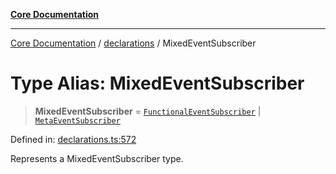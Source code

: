 [**Core Documentation**](../../README.md)

***

[Core Documentation](../../README.md) / [declarations](../README.md) / MixedEventSubscriber

# Type Alias: MixedEventSubscriber

> **MixedEventSubscriber** = [`FunctionalEventSubscriber`](FunctionalEventSubscriber.md) \| [`MetaEventSubscriber`](../interfaces/MetaEventSubscriber.md)

Defined in: [declarations.ts:572](https://github.com/stonemjs/core/blob/65c9e07f9d264b07f6e4091fcc29046b5ca8ea45/src/declarations.ts#L572)

Represents a MixedEventSubscriber type.
